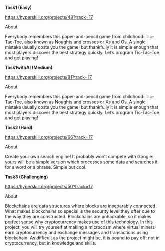 **Task1 (Easy)**

https://hyperskill.org/projects/48?track=17

About

Everybody remembers this paper-and-pencil game from childhood: Tic-Tac-Toe, also 
known as Noughts and crosses or Xs and Os. A single mistake usually costs you 
the game, but thankfully it is simple enough that most players discover the best 
strategy quickly. Let’s program Tic-Tac-Toe and get playing!

**Task1withAI (Medium)**

https://hyperskill.org/projects/81?track=17

About

Everybody remembers this paper-and-pencil game from childhood: 
Tic-Tac-Toe, also known as Noughts and crosses or Xs and Os. 
A single mistake usually costs you the game, but thankfully it is simple 
enough that most players discover the best strategy quickly. Let’s program 
Tic-Tac-Toe and get playing!

**Task2 (Hard)**

https://hyperskill.org/projects/66?track=17

About

Create your own search engine! It probably won’t compete with Google: yours 
will be a simple version which processes some data and searches it for a word or 
a phrase. Simple but cool.

**Task3 (Challenging)**

https://hyperskill.org/projects/50?track=17

About

Blockchains are data structures where blocks are inseparably connected. What 
makes blockchains so special is the security level they offer due to the way 
they are constructed. Blockchains are unhackable, so it makes perfect sense 
why cryptocurrency makes use of this technology. In this project, you will try 
yourself at making a microcosm where virtual miners earn cryptocurrency and 
exchange messages and transactions using blockchain. As difficult as the project 
might be, it is bound to pay off: not in cryptocurrency, but in knowledge and 
skills.